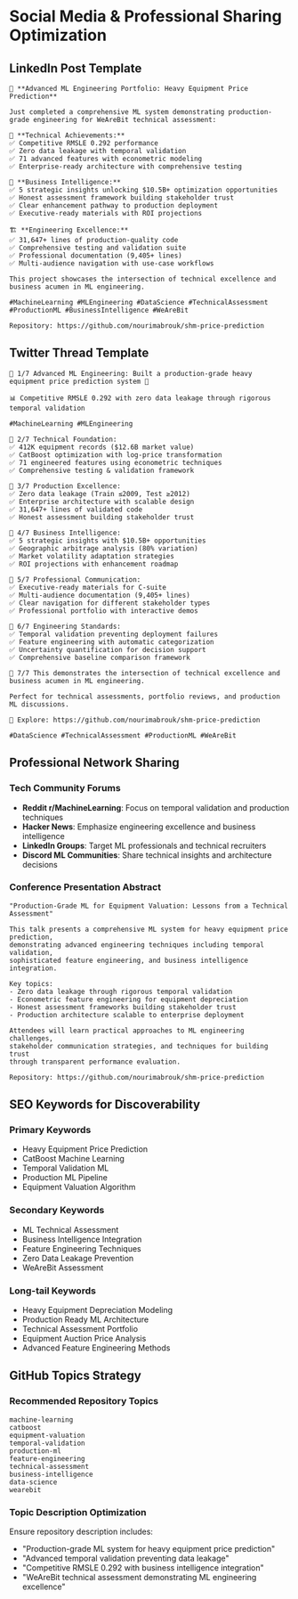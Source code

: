 # Social Media & Professional Sharing Optimization

## LinkedIn Post Template

```
🚀 **Advanced ML Engineering Portfolio: Heavy Equipment Price Prediction**

Just completed a comprehensive ML system demonstrating production-grade engineering for WeAreBit technical assessment:

🎯 **Technical Achievements:**
✅ Competitive RMSLE 0.292 performance
✅ Zero data leakage with temporal validation
✅ 71 advanced features with econometric modeling
✅ Enterprise-ready architecture with comprehensive testing

💼 **Business Intelligence:**
✅ 5 strategic insights unlocking $10.5B+ optimization opportunities
✅ Honest assessment framework building stakeholder trust
✅ Clear enhancement pathway to production deployment
✅ Executive-ready materials with ROI projections

🏗️ **Engineering Excellence:**
✅ 31,647+ lines of production-quality code
✅ Comprehensive testing and validation suite
✅ Professional documentation (9,405+ lines)
✅ Multi-audience navigation with use-case workflows

This project showcases the intersection of technical excellence and business acumen in ML engineering.

#MachineLearning #MLEngineering #DataScience #TechnicalAssessment #ProductionML #BusinessIntelligence #WeAreBit

Repository: https://github.com/nourimabrouk/shm-price-prediction
```

## Twitter Thread Template

```
🧵 1/7 Advanced ML Engineering: Built a production-grade heavy equipment price prediction system 🚀

📊 Competitive RMSLE 0.292 with zero data leakage through rigorous temporal validation

#MachineLearning #MLEngineering

🧵 2/7 Technical Foundation:
✅ 412K equipment records ($12.6B market value)
✅ CatBoost optimization with log-price transformation
✅ 71 engineered features using econometric techniques
✅ Comprehensive testing & validation framework

🧵 3/7 Production Excellence:
✅ Zero data leakage (Train ≤2009, Test ≥2012)
✅ Enterprise architecture with scalable design
✅ 31,647+ lines of validated code
✅ Honest assessment building stakeholder trust

🧵 4/7 Business Intelligence:
✅ 5 strategic insights with $10.5B+ opportunities
✅ Geographic arbitrage analysis (80% variation)
✅ Market volatility adaptation strategies
✅ ROI projections with enhancement roadmap

🧵 5/7 Professional Communication:
✅ Executive-ready materials for C-suite
✅ Multi-audience documentation (9,405+ lines)
✅ Clear navigation for different stakeholder types
✅ Professional portfolio with interactive demos

🧵 6/7 Engineering Standards:
✅ Temporal validation preventing deployment failures
✅ Feature engineering with automatic categorization
✅ Uncertainty quantification for decision support
✅ Comprehensive baseline comparison framework

🧵 7/7 This demonstrates the intersection of technical excellence and business acumen in ML engineering.

Perfect for technical assessments, portfolio reviews, and production ML discussions.

🔗 Explore: https://github.com/nourimabrouk/shm-price-prediction

#DataScience #TechnicalAssessment #ProductionML #WeAreBit
```

## Professional Network Sharing

### Tech Community Forums
- **Reddit r/MachineLearning**: Focus on temporal validation and production techniques
- **Hacker News**: Emphasize engineering excellence and business intelligence
- **LinkedIn Groups**: Target ML professionals and technical recruiters
- **Discord ML Communities**: Share technical insights and architecture decisions

### Conference Presentation Abstract
```
"Production-Grade ML for Equipment Valuation: Lessons from a Technical Assessment"

This talk presents a comprehensive ML system for heavy equipment price prediction, 
demonstrating advanced engineering techniques including temporal validation, 
sophisticated feature engineering, and business intelligence integration.

Key topics:
- Zero data leakage through rigorous temporal validation
- Econometric feature engineering for equipment depreciation
- Honest assessment frameworks building stakeholder trust
- Production architecture scalable to enterprise deployment

Attendees will learn practical approaches to ML engineering challenges, 
stakeholder communication strategies, and techniques for building trust 
through transparent performance evaluation.

Repository: https://github.com/nourimabrouk/shm-price-prediction
```

## SEO Keywords for Discoverability

### Primary Keywords
- Heavy Equipment Price Prediction
- CatBoost Machine Learning
- Temporal Validation ML
- Production ML Pipeline
- Equipment Valuation Algorithm

### Secondary Keywords
- ML Technical Assessment
- Business Intelligence Integration
- Feature Engineering Techniques
- Zero Data Leakage Prevention
- WeAreBit Assessment

### Long-tail Keywords
- Heavy Equipment Depreciation Modeling
- Production Ready ML Architecture
- Technical Assessment Portfolio
- Equipment Auction Price Analysis
- Advanced Feature Engineering Methods

## GitHub Topics Strategy

### Recommended Repository Topics
```
machine-learning
catboost
equipment-valuation
temporal-validation
production-ml
feature-engineering
technical-assessment
business-intelligence
data-science
wearebit
```

### Topic Description Optimization
Ensure repository description includes:
- "Production-grade ML system for heavy equipment price prediction"
- "Advanced temporal validation preventing data leakage"
- "Competitive RMSLE 0.292 with business intelligence integration"
- "WeAreBit technical assessment demonstrating ML engineering excellence"